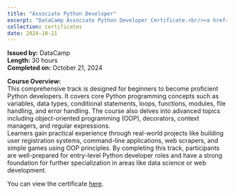 ```yaml
---
title: "Associate Python Developer"
excerpt: "DataCamp Associate Python Developer Certificate.<br/><a href='/files/associate-python-developer-datacamp-2024.pdf' target='_blank'><img src='/images/associate-python-developer-datacamp-2024.png' width='300' alt='Associate Python Developer Certificate'></a>"
collection: certificates
date: 2024-10-21
---
```


**Issued by:** DataCamp  
**Length:** 30 hours  
**Completed on:** October 21, 2024

**Course Overview:**  
This comprehensive track is designed for beginners to become proficient Python developers. It covers core Python programming concepts such as variables, data types, conditional statements, loops, functions, modules, file handling, and error handling. The course also delves into advanced topics including object-oriented programming (OOP), decorators, context managers, and regular expressions.  
Learners gain practical experience through real-world projects like building user registration systems, command-line applications, web scrapers, and simple games using OOP principles. By completing this track, participants are well-prepared for entry-level Python developer roles and have a strong foundation for further specialization in areas like data science or web development.

You can view the certificate <a href='/files/associate-python-developer-datacamp-2024.pdf' target='_blank'>here</a>.
